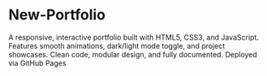 # New-Portfolio
A responsive, interactive portfolio built with HTML5, CSS3, and JavaScript. Features smooth animations, dark/light mode toggle, and project showcases. Clean code, modular design, and fully documented. Deployed via GitHub Pages
